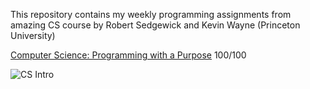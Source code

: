 
This repository contains my weekly programming assignments from amazing CS course by Robert Sedgewick and Kevin Wayne (Princeton University)

[Computer Science: Programming with a Purpose](https://www.coursera.org/learn/cs-programming-java/) 100/100

![CS Intro](https://introcs.cs.princeton.edu/java/cover.png)

